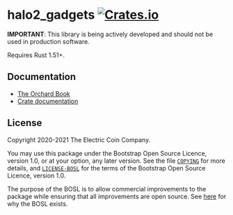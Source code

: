 # halo2_gadgets [![Crates.io](https://img.shields.io/crates/v/halo2_gadgets.svg)](https://crates.io/crates/halo2_gadgets) #

**IMPORTANT**: This library is being actively developed and should not be used in production software.

Requires Rust 1.51+.

## Documentation

- [The Orchard Book](https://zcash.github.io/orchard/)
- [Crate documentation](https://docs.rs/orchard)

## License

Copyright 2020-2021 The Electric Coin Company.

You may use this package under the Bootstrap Open Source Licence, version 1.0,
or at your option, any later version. See the file [`COPYING`](COPYING) for
more details, and [`LICENSE-BOSL`](LICENSE-BOSL) for the terms of the Bootstrap
Open Source Licence, version 1.0.

The purpose of the BOSL is to allow commercial improvements to the package
while ensuring that all improvements are open source. See
[here](https://electriccoin.co/blog/introducing-tgppl-a-radically-new-type-of-open-source-license/)
for why the BOSL exists.
